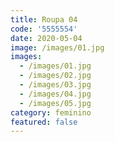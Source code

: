 ```yaml
---
title: Roupa 04
code: '5555554'
date: 2020-05-04
image: /images/01.jpg
images:
  - /images/01.jpg
  - /images/02.jpg
  - /images/03.jpg
  - /images/04.jpg
  - /images/05.jpg
category: feminino
featured: false
---
```

